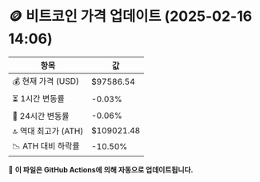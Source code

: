 # 🪙 비트코인 가격 업데이트 (2025-02-16 14:06)

| 항목                | 값 |
|--------------------|----------------|
| 💰 현재 가격 (USD) | $97586.54 |
| ⏳ 1시간 변동률    | -0.03% |
| 📆 24시간 변동률   | -0.06% |
| 🔝 역대 최고가 (ATH) | $109021.48 |
| 📉 ATH 대비 하락률 | -10.50% |

🔄 **이 파일은 GitHub Actions에 의해 자동으로 업데이트됩니다.**
